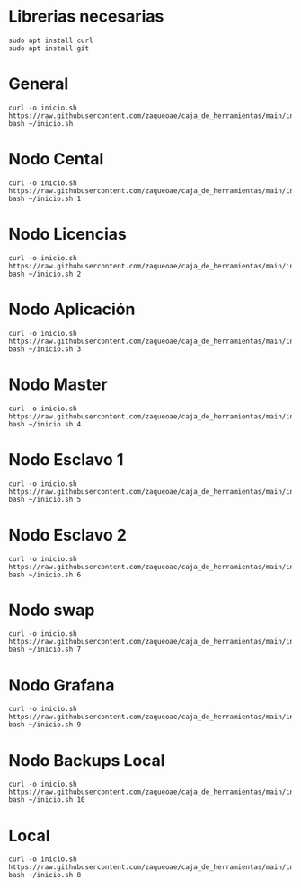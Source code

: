 # Librerias necesarias
```
sudo apt install curl
sudo apt install git
```


# General
```
curl -o inicio.sh https://raw.githubusercontent.com/zaqueoae/caja_de_herramientas/main/inicio.sh
bash ~/inicio.sh
```

# Nodo Cental
```
curl -o inicio.sh https://raw.githubusercontent.com/zaqueoae/caja_de_herramientas/main/inicio.sh
bash ~/inicio.sh 1
```

# Nodo Licencias
```
curl -o inicio.sh https://raw.githubusercontent.com/zaqueoae/caja_de_herramientas/main/inicio.sh
bash ~/inicio.sh 2
```

# Nodo Aplicación
```
curl -o inicio.sh https://raw.githubusercontent.com/zaqueoae/caja_de_herramientas/main/inicio.sh
bash ~/inicio.sh 3
```

# Nodo Master
```
curl -o inicio.sh https://raw.githubusercontent.com/zaqueoae/caja_de_herramientas/main/inicio.sh
bash ~/inicio.sh 4
```

# Nodo Esclavo 1
```
curl -o inicio.sh https://raw.githubusercontent.com/zaqueoae/caja_de_herramientas/main/inicio.sh
bash ~/inicio.sh 5
```

# Nodo Esclavo 2
```
curl -o inicio.sh https://raw.githubusercontent.com/zaqueoae/caja_de_herramientas/main/inicio.sh
bash ~/inicio.sh 6
```

# Nodo swap
```
curl -o inicio.sh https://raw.githubusercontent.com/zaqueoae/caja_de_herramientas/main/inicio.sh
bash ~/inicio.sh 7
```

# Nodo Grafana
```
curl -o inicio.sh https://raw.githubusercontent.com/zaqueoae/caja_de_herramientas/main/inicio.sh
bash ~/inicio.sh 9
```

# Nodo Backups Local
```
curl -o inicio.sh https://raw.githubusercontent.com/zaqueoae/caja_de_herramientas/main/inicio.sh
bash ~/inicio.sh 10
```

# Local
```
curl -o inicio.sh https://raw.githubusercontent.com/zaqueoae/caja_de_herramientas/main/inicio.sh
bash ~/inicio.sh 8
```
